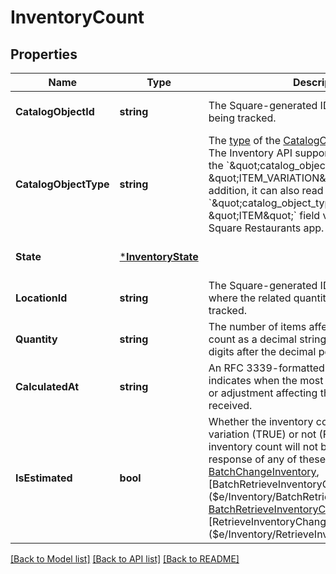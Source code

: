# InventoryCount

## Properties
Name | Type | Description | Notes
------------ | ------------- | ------------- | -------------
**CatalogObjectId** | **string** | The Square-generated ID of the [CatalogObject](entity:CatalogObject) being tracked. | [optional] [default to null]
**CatalogObjectType** | **string** | The [type](entity:CatalogObjectType) of the [CatalogObject](entity:CatalogObject) being tracked.   The Inventory API supports setting and reading the &#x60;\&quot;catalog_object_type\&quot;: \&quot;ITEM_VARIATION\&quot;&#x60; field value.  In addition, it can also read the &#x60;\&quot;catalog_object_type\&quot;: \&quot;ITEM\&quot;&#x60; field value that is set by the Square Restaurants app. | [optional] [default to null]
**State** | [***InventoryState**](InventoryState.md) |  | [optional] [default to null]
**LocationId** | **string** | The Square-generated ID of the [Location](entity:Location) where the related quantity of items is being tracked. | [optional] [default to null]
**Quantity** | **string** | The number of items affected by the estimated count as a decimal string. Can support up to 5 digits after the decimal point. | [optional] [default to null]
**CalculatedAt** | **string** | An RFC 3339-formatted timestamp that indicates when the most recent physical count or adjustment affecting the estimated count is received. | [optional] [default to null]
**IsEstimated** | **bool** | Whether the inventory count is for composed variation (TRUE) or not (FALSE). If true, the inventory count will not be present in the response of any of these endpoints: [BatchChangeInventory]($e/Inventory/BatchChangeInventory), [BatchRetrieveInventoryChanges]($e/Inventory/BatchRetrieveInventoryChanges), [BatchRetrieveInventoryCounts]($e/Inventory/BatchRetrieveInventoryCounts), and [RetrieveInventoryChanges]($e/Inventory/RetrieveInventoryChanges). | [optional] [default to null]

[[Back to Model list]](../README.md#documentation-for-models) [[Back to API list]](../README.md#documentation-for-api-endpoints) [[Back to README]](../README.md)

